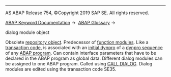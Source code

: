   

* * *

AS ABAP Release 754, ©Copyright 2019 SAP SE. All rights reserved.

[ABAP Keyword Documentation](javascript:call_link\('abenabap.htm'\)) →  [ABAP Glossary](javascript:call_link\('abenabap_glossary.htm'\)) → 

dialog module object

Obsolete [repository object](javascript:call_link\('abenrepository_object_glosry.htm'\) "Glossary Entry"). Predecessor of [function modules](javascript:call_link\('abenfunction_module_glosry.htm'\) "Glossary Entry"). Like a [transaction code](javascript:call_link\('abentransaction_code_glosry.htm'\) "Glossary Entry"), is associated with an [initial dynpro](javascript:call_link\('abeninitial_dynpro_glosry.htm'\) "Glossary Entry") of a [dynpro sequence](javascript:call_link\('abendynpro_sequence_glosry.htm'\) "Glossary Entry") of any [ABAP program](javascript:call_link\('abenabap_program_glosry.htm'\) "Glossary Entry"). Can contain interface parameters that have to be declared in the ABAP program as global data. Different dialog modules can be assigned to one ABAP program. Called using [CALL DIALOG](javascript:call_link\('abapcall_dialog.htm'\)). Dialog modules are edited using the transaction code SE35.